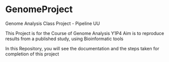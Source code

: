 # GenomeProject
Genome Analysis Class Project - Pipeline UU

This Project is for the Course of Genome Analysis Y1P4
Aim is to reproduce results from a published study, using Bioinformatic tools

In this Repository, you will see the documentation and the steps taken for completion of this project

